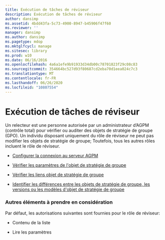 ```yaml
---
title: Exécution de tâches de réviseur
description: Exécution de tâches de réviseur
author: dansimp
ms.assetid: 4bdd43fa-5c73-4900-8947-b45906f47f60
ms.reviewer: ''
manager: dansimp
ms.author: dansimp
ms.pagetype: mdop
ms.mktglfcycl: manage
ms.sitesec: library
ms.prod: w10
ms.date: 06/16/2016
ms.openlocfilehash: 4a6a1efe9b91933d34db00c78701823f29c08c83
ms.sourcegitcommit: 354664bc527d93f80687cd2eba70d1eea024c7c3
ms.translationtype: MT
ms.contentlocale: fr-FR
ms.lasthandoff: 06/26/2020
ms.locfileid: "10807554"
---
```

# Exécution de tâches de réviseur


Un relecteur est une personne autorisée par un administrateur d’AGPM (contrôle total) pour vérifier ou auditer des objets de stratégie de groupe (GPO). Un individu disposant uniquement du rôle de réviseur ne peut pas modifier les objets de stratégie de groupe; Toutefois, tous les autres rôles incluent le rôle de réviseur.

-   [Configurer la connexion au serveur AGPM](configure-the-agpm-server-connection-reviewer.md)

-   [Vérifier les paramètres de l'objet de stratégie de groupe](review-gpo-settings.md)

-   [Vérifier les liens objet de stratégie de groupe](review-gpo-links.md)

-   [Identifier les différences entre les objets de stratégie de groupe, les versions ou les modèles d'objet de stratégie de groupe](identify-differences-between-gpos-gpo-versions-or-templates.md)

### Autres éléments à prendre en considération

Par défaut, les autorisations suivantes sont fournies pour le rôle de réviseur:

-   Contenu de la liste

-   Lire les paramètres

 

 






